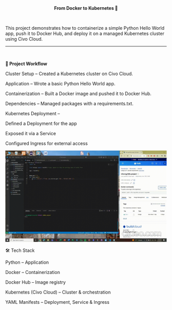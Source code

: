 <br><p align="center"><b>From Docker to Kubernetes 🚀</b></p><br>


This project demonstrates how to containerize a simple Python Hello World app, push it to Docker Hub, and deploy it on a managed Kubernetes cluster using Civo Cloud.
<hr> <br>

<b> 🔹 Project Workflow </b>

Cluster Setup – Created a Kubernetes cluster on Civo Cloud.

Application – Wrote a basic Python Hello World app.

Containerization – Built a Docker image and pushed it to Docker Hub.

Dependencies – Managed packages with a requirements.txt.

Kubernetes Deployment –

Defined a Deployment for the app

Exposed it via a Service

Configured Ingress for external access <br>


![Live Demo](gif/k8s%20project.gif)


🛠️ Tech Stack

Python – Application

Docker – Containerization

Docker Hub – Image registry

Kubernetes (Civo Cloud) – Cluster & orchestration

YAML Manifests – Deployment, Service & Ingress
